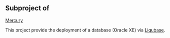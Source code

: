 ## Subproject of 
[Mercury](https://github.com/MaxVinogradov/nc_edu_web_app)

This project provide the deployment of a database (Oracle XE) via 
[Liqubase](http://www.liquibase.org/).